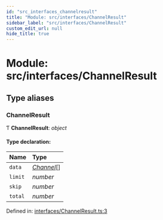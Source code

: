 ```yaml
---
id: "src_interfaces_channelresult"
title: "Module: src/interfaces/ChannelResult"
sidebar_label: "src/interfaces/ChannelResult"
custom_edit_url: null
hide_title: true
---
```


# Module: src/interfaces/ChannelResult

## Type aliases

### ChannelResult

Ƭ **ChannelResult**: *object*

#### Type declaration:

Name | Type |
:------ | :------ |
`data` | [*Channel*](src_interfaces_channel.md#channel)[] |
`limit` | *number* |
`skip` | *number* |
`total` | *number* |

Defined in: [interfaces/ChannelResult.ts:3](https://github.com/xr3ngine/xr3ngine/blob/673ad6a5f/packages/common/src/interfaces/ChannelResult.ts#L3)

